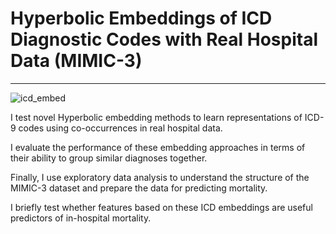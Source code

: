 # Hyperbolic Embeddings of ICD Diagnostic Codes with Real Hospital Data (MIMIC-3)
___

![icd_embed](https://user-images.githubusercontent.com/16658498/200984740-0b98a292-08d8-4c4e-b419-ef6328a65cdc.png)

I test novel Hyperbolic embedding methods to learn representations of ICD-9 codes using co-occurrences in real hospital data.

I evaluate the performance of these embedding approaches in terms of their ability to group similar diagnoses together.

Finally, I use exploratory data analysis to understand the structure of the MIMIC-3 dataset and prepare the data for predicting mortality.

I briefly test whether features based on these ICD embeddings are useful predictors of in-hospital mortality.












